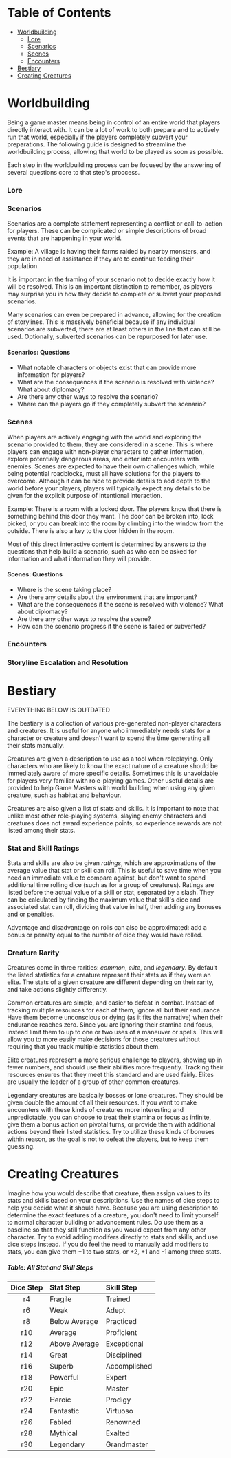 # Table of Contents

* [Worldbuilding](#worldbuilding)
    * [Lore](#lore)
    * [Scenarios](#scenarios)
    * [Scenes](#scenes)
    * [Encounters](#encounters)
* [Bestiary](#bestiary)
* [Creating Creatures](#creating-creatures)

# Worldbuilding

Being a game master means being in control of an entire world that players directly interact with. It can be a lot of work to both prepare and to actively run that world, especially if the players completely subvert your preparations. The following guide is designed to streamline the worldbuilding process, allowing that world to be played as soon as possible.

Each step in the worldbuilding process can be focused by the answering of several questions core to that step's proccess.

### Lore

<!--LORE
BUILDING BLOCKS OF WORLD
INTUITIVE LORE DOESN'T NEED TO BE DEFINED
DON'T INFO-DUMP PLAYERS
PROVIDE LORE VIA CONTEXT CUES AND REQUEST BY PLAYERS
DON'T MAKE TOO MUCH LORE (YOU CAN GO FOREVER)
-->

### Scenarios

Scenarios are a complete statement representing a conflict or call-to-action for players. These can be complicated or simple descriptions of broad events that are happening in your world.

Example: A village is having their farms raided by nearby monsters, and they are in need of assistance if they are to continue feeding their population.

It is important in the framing of your scenario not to decide exactly how it will be resolved. This is an important distinction to remember, as players may surprise you in how they decide to complete or subvert your proposed scenarios.

Many scenarios can even be prepared in advance, allowing for the creation of storylines. This is massively beneficial because if any individual scenarios are subverted, there are at least others in the line that can still be used. Optionally, subverted scenarios can be repurposed for later use.

#### Scenarios: Questions

* What notable characters or objects exist that can provide more information for players?
* What are the consequences if the scenario is resolved with violence? What about diplomacy?
* Are there any other ways to resolve the scenario?
* Where can the players go if they completely subvert the scenario?

### Scenes

When players are actively engaging with the world and exploring the scenario provided to them, they are considered in a scene. This is where players can engage with non-player characters to gather information, explore potentially dangerous areas, and enter into encounters with enemies. Scenes are expected to have their own challenges which, while being potential roadblocks, must all have solutions for the players to overcome. Although it can be nice to provide details to add depth to the world before your players, players will typically expect any details to be given for the explicit purpose of intentional interaction.

Example: There is a room with a locked door. The players know that there is something behind this door they want. The door can be broken into, lock picked, or you can break into the room by climbing into the window from the outside. There is also a key to the door hidden in the room.

Most of this direct interactive content is determined by answers to the questions that help build a scenario, such as who can be asked for information and what information they will provide.

#### Scenes: Questions

* Where is the scene taking place?
* Are there any details about the environment that are important?
* What are the consequences if the scene is resolved with violence? What about diplomacy?
* Are there any other ways to resolve the scene?
* How can the scenario progress if the scene is failed or subverted?

### Encounters

### Storyline Escalation and Resolution

# Bestiary

EVERYTHING BELOW IS OUTDATED

The bestiary is a collection of various pre-generated non-player characters and creatures. It is useful for anyone who immediately needs stats for a character or creature and doesn't want to spend the time generating all their stats manually.

Creatures are given a description to use as a tool when roleplaying. Only characters who are likely to know the exact nature of a creature should be immediately aware of more specific details. Sometimes this is unavoidable for players very familiar with role-playing games. Other useful details are provided to help Game Masters with world building when using any given creature, such as habitat and behaviour.

Creatures are also given a list of stats and skills. It is important to note that unlike most other role-playing systems, slaying enemy characters and creatures does not award experience points, so experience rewards are not listed among their stats.

### Stat and Skill Ratings

Stats and skills are also be given *ratings*, which are approximations of the average value that stat or skill can roll. This is useful to save time when you need an immediate value to compare against, but don't want to spend additional time rolling dice (such as for a group of creatures). Ratings are listed before the actual value of a skill or stat, separated by a slash. They can be calculated by finding the maximum value that skill's dice and associated stat can roll, dividing that value in half, then adding any bonuses and or penalties.

Advantage and disadvantage on rolls can also be approximated: add a bonus or penalty equal to the number of dice they would have rolled.

### Creature Rarity

Creatures come in three rarities: *common*, *elite*, and *legendary*. By default the listed statistics for a creature represent their stats as if they were an elite. The stats of a given creature are different depending on their rarity, and take actions slightly differently.

Common creatures are simple, and easier to defeat in combat. Instead of tracking multiple resources for each of them, ignore all but their endurance. Have them become unconscious or dying (as it fits the narrative) when their endurance reaches zero. Since you are ignoring their stamina and focus, instead limit them to up to one or two uses of a maneuver or spells. This will allow you to more easily make decisions for those creatures without requiring that you track multiple statistics about them.

Elite creatures represent a more serious challenge to players, showing up in fewer numbers, and should use their abilities more frequently. Tracking their resources ensures that they meet this standard and are used fairly. Elites are usually the leader of a group of other common creatures.

Legendary creatures are basically bosses or lone creatures. They should be given double the amount of all their resources. If you want to make encounters with these kinds of creatures more interesting and unpredictable, you can choose to treat their stamina or focus as infinite, give them a bonus action on pivotal turns, or provide them with additional actions beyond their listed statistics. Try to utilize these kinds of bonuses within reason, as the goal is not to defeat the players, but to keep them guessing.

# Creating Creatures

Imagine how you would describe that creature, then assign values to its stats and skills based on your descriptions. Use the names of dice steps to help you decide what it should have. Because you are using description to determine the exact features of a creature, you don't need to limit yourself to normal character building or advancement rules. Do use them as a baseline so that they still function as you would expect from any other character. Try to avoid adding modifers directly to stats and skills, and use dice steps instead. If you do feel the need to manually add modifiers to stats, you can give them +1 to two stats, or +2, +1 and -1 among three stats.

##### Table: All Stat and Skill Steps
| Dice Step | Stat Step | Skill Step |
|:-:|:-|:-|
| r4 | Fragile | Trained |
| r6 | Weak | Adept |
| r8 | Below Average | Practiced |
| r10 | Average | Proficient |
| r12 | Above Average | Exceptional |
| r14 | Great | Disciplined |
| r16 | Superb | Accomplished |
| r18 | Powerful | Expert |
| r20 | Epic | Master |
| r22 | Heroic | Prodigy |
| r24 | Fantastic | Virtuoso |
| r26 | Fabled | Renowned |
| r28 | Mythical | Exalted |
| r30 | Legendary | Grandmaster |
